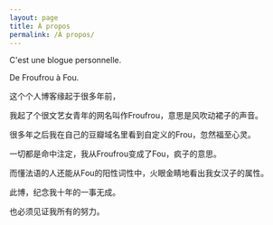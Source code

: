 ```yaml
---
layout: page
title: À propos
permalink: /À propos/
---
```


<a class="about-content">
<p>C'est une blogue personnelle.
</p>


<p>De Froufrou à Fou.
</p>
<p>这个个人博客缘起于很多年前，
</p>
<p>我起了个很文艺女青年的网名叫作Froufrou，意思是风吹动裙子的声音。
</p>
<p>很多年之后我在自己的豆瓣域名里看到自定义的Frou，忽然福至心灵。
</p>
<p>一切都是命中注定，我从Froufrou变成了Fou，疯子的意思。
</p>

<p>而懂法语的人还能从Fou的阳性词性中，火眼金睛地看出我女汉子的属性。
</p>

<p>此博，纪念我十年的一事无成。
</p>
<p>也必须见证我所有的努力。
</p>
</a>
